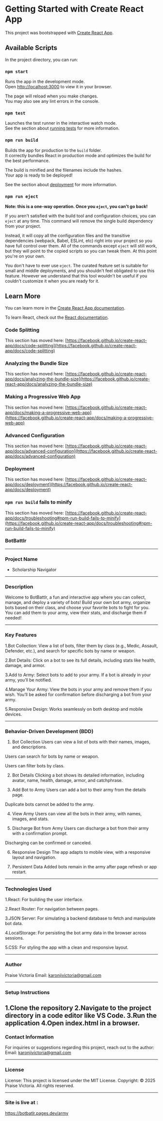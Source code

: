 # Getting Started with Create React App

This project was bootstrapped with [Create React App](https://github.com/facebook/create-react-app).

## Available Scripts

In the project directory, you can run:

### `npm start`

Runs the app in the development mode.\
Open [http://localhost:3000](http://localhost:3000) to view it in your browser.

The page will reload when you make changes.\
You may also see any lint errors in the console.

### `npm test`

Launches the test runner in the interactive watch mode.\
See the section about [running tests](https://facebook.github.io/create-react-app/docs/running-tests) for more information.

### `npm run build`

Builds the app for production to the `build` folder.\
It correctly bundles React in production mode and optimizes the build for the best performance.

The build is minified and the filenames include the hashes.\
Your app is ready to be deployed!

See the section about [deployment](https://facebook.github.io/create-react-app/docs/deployment) for more information.

### `npm run eject`

**Note: this is a one-way operation. Once you `eject`, you can't go back!**

If you aren't satisfied with the build tool and configuration choices, you can `eject` at any time. This command will remove the single build dependency from your project.

Instead, it will copy all the configuration files and the transitive dependencies (webpack, Babel, ESLint, etc) right into your project so you have full control over them. All of the commands except `eject` will still work, but they will point to the copied scripts so you can tweak them. At this point you're on your own.

You don't have to ever use `eject`. The curated feature set is suitable for small and middle deployments, and you shouldn't feel obligated to use this feature. However we understand that this tool wouldn't be useful if you couldn't customize it when you are ready for it.

## Learn More

You can learn more in the [Create React App documentation](https://facebook.github.io/create-react-app/docs/getting-started).

To learn React, check out the [React documentation](https://reactjs.org/).

### Code Splitting

This section has moved here: [https://facebook.github.io/create-react-app/docs/code-splitting](https://facebook.github.io/create-react-app/docs/code-splitting)

### Analyzing the Bundle Size

This section has moved here: [https://facebook.github.io/create-react-app/docs/analyzing-the-bundle-size](https://facebook.github.io/create-react-app/docs/analyzing-the-bundle-size)

### Making a Progressive Web App

This section has moved here: [https://facebook.github.io/create-react-app/docs/making-a-progressive-web-app](https://facebook.github.io/create-react-app/docs/making-a-progressive-web-app)

### Advanced Configuration

This section has moved here: [https://facebook.github.io/create-react-app/docs/advanced-configuration](https://facebook.github.io/create-react-app/docs/advanced-configuration)

### Deployment

This section has moved here: [https://facebook.github.io/create-react-app/docs/deployment](https://facebook.github.io/create-react-app/docs/deployment)

### `npm run build` fails to minify

This section has moved here: [https://facebook.github.io/create-react-app/docs/troubleshooting#npm-run-build-fails-to-minify](https://facebook.github.io/create-react-app/docs/troubleshooting#npm-run-build-fails-to-minify)

### BotBattlr

---

### Project Name
- Scholarship Navigator

---

### Description
Welcome to BotBattlr, a fun and interactive app where you can collect, manage, and deploy a variety of bots! Build your own bot army, organize bots based on their class, and choose your favorite bots to fight for you. You can add them to your army, view their stats, and discharge them if needed!



---
### Key Features
1.Bot Collection: View a list of bots, filter them by class (e.g., Medic, Assault, Defender, etc.), and search for specific bots by name or weapon.

2.Bot Details: Click on a bot to see its full details, including stats like health, damage, and armor.

3.Add to Army: Select bots to add to your army. If a bot is already in your army, you’ll be notified.

4.Manage Your Army: View the bots in your army and remove them if you wish. You’ll be asked for confirmation before discharging a bot from your army.

5.Responsive Design: Works seamlessly on both desktop and mobile devices.


---

### Behavior-Driven Development (BDD)
1. Bot Collection
Users can view a list of bots with their names, images, and descriptions.

Users can search for bots by name or weapon.

Users can filter bots by class.

2. Bot Details
Clicking a bot shows its detailed information, including avatar, name, health, damage, armor, and catchphrase.

3. Add Bot to Army
Users can add a bot to their army from the details page.

Duplicate bots cannot be added to the army.

4. View Army
Users can view all the bots in their army, with names, images, and stats.

5. Discharge Bot from Army
Users can discharge a bot from their army with a confirmation prompt.

Discharging can be confirmed or canceled.

6. Responsive Design
The app adapts to mobile view, with a responsive layout and navigation.

7. Persistent Data
Added bots remain in the army after page refresh or app restart.


---

### Technologies Used
1.React: For building the user interface.

2.React Router: For navigation between pages.

3.JSON Server: For simulating a backend database to fetch and manipulate bot data.

4.LocalStorage: For persisting the bot army data in the browser across sessions.

5.CSS: For styling the app with a clean and responsive layout.


---
### Author

Praise Victoria
Email: karonjivictoria@gmail.com

---
 ### Setup Instructions

1.Clone the repository
2.Navigate to the project directory in a code editor like VS Code.
3.Run the application
4.Open index.html in a browser.
---





### Contact Information

For inquiries or suggestions regarding this project, reach out to the author:
Email: karonjivictoria@gmail.com

---


 ### License

License: This project is licensed under the MIT License.
Copyright: © 2025 Praise Victoria. All rights reserved.



---

### Site is live at :

https://botbatlr.pages.dev/army
